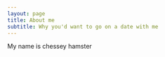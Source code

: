 ```yaml
---
layout: page
title: About me
subtitle: Why you'd want to go on a date with me
---
```


My name is chessey hamster

